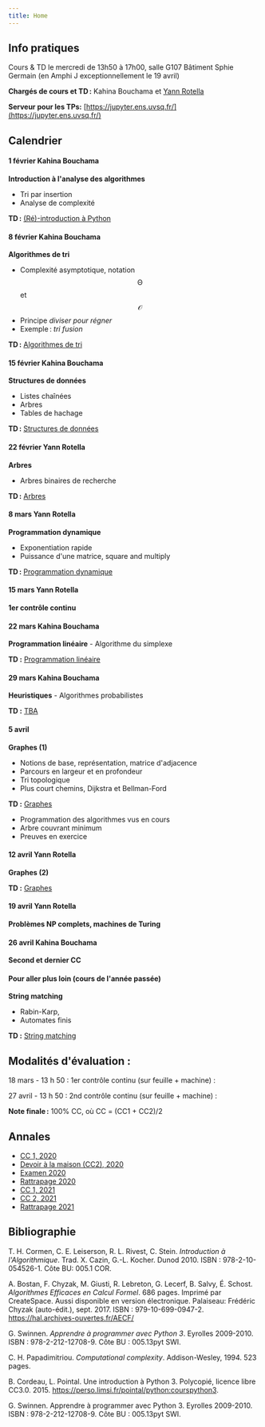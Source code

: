 ```yaml
---
title: Home
---
```


## Info pratiques

Cours & TD le mercredi de 13h50 à 17h00, salle G107 Bâtiment Sphie Germain (en Amphi J exceptionnellement le 19 avril)

**Chargés de cours et TD :** Kahina Bouchama et [Yann Rotella](https://rotella.fr/)

**Serveur pour les TPs:** [https://jupyter.ens.uvsq.fr/](https://jupyter.ens.uvsq.fr/)



## Calendrier

#### 1 février Kahina Bouchama

**Introduction à l'analyse des algorithmes**
   - Tri par insertion
   - Analyse de complexité

**TD :** [(Ré)-introduction à Python](tds/intro-python)



#### 8 février Kahina Bouchama

**Algorithmes de tri**
   - Complexité asymptotique, notation $$\mathcal{\Theta}$$ et $$\mathcal{O}$$
   - Principe *diviser pour régner*
   - Exemple : *tri fusion*
   
   **TD :** [Algorithmes de tri](tds/tris)
   
#### 15 février Kahina Bouchama
   
**Structures de données**
  - Listes chaînées
  - Arbres
  - Tables de hachage
  
  **TD :** [Structures de données](tds/structures-donnees)


#### 22 février Yann Rotella

**Arbres**
   - Arbres binaires de recherche

**TD :** [Arbres](tds/classes-arbres)


#### 8 mars Yann Rotella

**Programmation dynamique**
   - Exponentiation rapide
   - Puissance d'une matrice, square and multiply
    
    
**TD :** [Programmation dynamique](tds/prog-dynamique)

#### 15 mars Yann Rotella

**1er contrôle continu**

#### 22 mars Kahina Bouchama

**Programmation linéaire**
    - Algorithme du simplexe
    
**TD :** [Programmation linéaire](tds/linprog)


#### 29 mars Kahina Bouchama

**Heuristiques**
    - Algorithmes probabilistes
    
**TD :** [TBA](tds/heuristique)



#### 5 avril

**Graphes (1)**
   - Notions de base, représentation, matrice d'adjacence
   - Parcours en largeur et en profondeur
   - Tri topologique
   - Plus court chemins, Dijkstra et Bellman-Ford
   
**TD :** [Graphes](tds/graphes)
- Programmation des algorithmes vus en cours
- Arbre couvrant minimum
- Preuves en exercice

#### 12 avril Yann Rotella

**Graphes (2)**

**TD :** [Graphes](tds/graphes)


#### 19 avril Yann Rotella

**Problèmes NP complets, machines de Turing**



#### 26 avril Kahina Bouchama

**Second et dernier CC**

#### Pour aller plus loin (cours de l'année passée)

**String matching**
   - Rabin-Karp,
   - Automates finis
    
**TD :** [String matching](tds/strings)





## Modalités d'évaluation :

18 mars - 13 h 50 : 1er contrôle continu (sur feuille + machine) : 

 27 avril - 13 h 50 : 2nd contrôle continu (sur feuille + machine) :

**Note finale :** 100% CC, où CC = (CC1 + CC2)/2





## Annales

  - [CC 1, 2020](annales/2020-cc1.pdf)
  - [Devoir à la maison (CC2), 2020](annales/2020-dm.pdf)
  - [Examen 2020](annales/2020-exam.pdf)
  - [Rattrapage 2020](annales/2020-rat.pdf)
  - [CC 1, 2021](annales/2021-cc1.pdf)
  - [CC 2, 2021](annales/2021-cc2.pdf)
  - [Rattrapage 2021](annales/2021-rat.pdf)


## Bibliographie

T. H. Cormen, C. E. Leiserson, R. L. Rivest, C. Stein.
*Introduction à l'Algorithmique*.
Trad. X. Cazin, G.-L. Kocher. Dunod 2010.
ISBN : 978-2-10-054526-1. Côte BU: 005.1 COR.

A. Bostan, F. Chyzak, M. Giusti, R. Lebreton, G. Lecerf, B. Salvy, É. Schost.
*Algorithmes Efficaces en Calcul Formel*.
686 pages. Imprimé par CreateSpace. Aussi disponible en version électronique.
Palaiseau: Frédéric Chyzak (auto-édit.), sept. 2017.
ISBN : 979-10-699-0947-2. <https://hal.archives-ouvertes.fr/AECF/>

G. Swinnen.
*Apprendre à programmer avec Python 3*.
Eyrolles 2009-2010.
ISBN : 978-2-212-12708-9. Côte BU : 005.13pyt SWI.

C. H. Papadimitriou.
*Computational complexity*.
Addison-Wesley, 1994. 523 pages.

B. Cordeau, L. Pointal. Une introduction à Python 3. Polycopié, licence libre CC3.0. 2015. https://perso.limsi.fr/pointal/python:courspython3.

G. Swinnen. Apprendre à programmer avec Python 3. Eyrolles 2009-2010. ISBN : 978-2-212-12708-9. Côte BU : 005.13pyt SWI.

